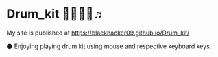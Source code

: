 # Drum_kit 🎸🤘🎼🎵♬

 My site is published at https://blackhacker09.github.io/Drum_kit/
 
 ⚫ Enjoying playing drum kit using mouse and  respective keyboard keys.
